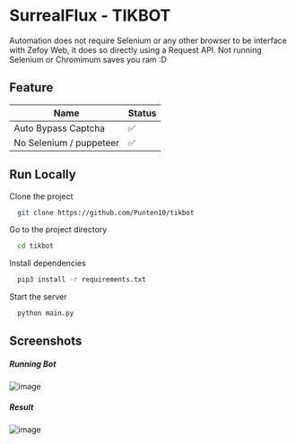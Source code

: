 # SurrealFlux - TIKBOT
Automation does not require Selenium or any other browser to be interface with Zefoy Web, it does so directly using a Request API. Not running Selenium or Chromimum saves you ram :D

## Feature

| Name             | Status              |
| ----------------- | ------------------------- |
| Auto Bypass Captcha | ✅ |
| No Selenium / puppeteer | ✅ |


## Run Locally

Clone the project

```bash
  git clone https://github.com/Punten10/tikbot
```

Go to the project directory

```bash
  cd tikbot
```

Install dependencies

```bash
  pip3 install -r requirements.txt
```

Start the server

```bash
  python main.py
```


## Screenshots

##### Running Bot
![image](https://i.ibb.co/1RNC9Jn/tikzef.png)

##### Result 
![image](https://i.ibb.co/5sL9NfV/proof.png)
